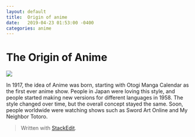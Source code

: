 ```yaml
---
layout: default
title:  Origin of anime
date:   2019-04-23 01:53:00 -0400
categories: anime
---
```

# The Origin of Anime

![](https://lh3.googleusercontent.com/NCJz6lxAPk6LqeFVBTEGFy2zuayAHGaMMcVpgaBmnYgmwctnTHF806UtsY4ixd-70BrIVMOQyMt8nh8pInuw2nRxFiieJa4hYB5ETn8Qh8Ba-yr6GIgR5cu0nCYZay4ZyDi7ZeMb)

In 1917, the idea of Anime was born, starting with Otogi Manga Calendar as the first ever anime show. People in Japan were loving this style, and people started making new versions for different languages in 1958. The style changed over time, but the overall concept stayed the same. Soon, people worldwide were watching shows such as Sword Art Online and My Neighbor Totoro.

> Written with [StackEdit](https://stackedit.io/).
<!--stackedit_data:
eyJwcm9wZXJ0aWVzIjoiZXh0ZW5zaW9uczpcbiAgcHJlc2V0Oi
Bjb21tb25tYXJrXG4iLCJoaXN0b3J5IjpbLTk2NzI1MjI5OV19

-->